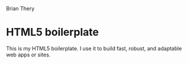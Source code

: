 Brian Thery

# HTML5 boilerplate
This is my HTML5 boilerplate. I use it to build fast, robust, and adaptable
web apps or sites.
